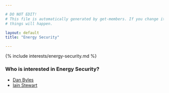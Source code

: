```yaml
---

# DO NOT EDIT!
# This file is automatically generated by get-members. If you change it, bad
# things will happen.

layout: default
title: "Energy Security"

---
```


{% include interests/energy-security.md %}

### Who is interested in Energy Security?


* [Dan Byles](/members/dan-byles.html)
* [Iain Stewart](/members/iain-stewart.html)
